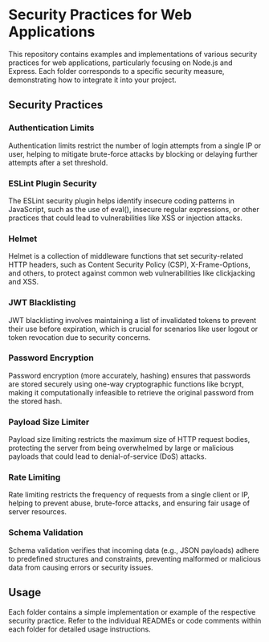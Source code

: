 # Security Practices for Web Applications

This repository contains examples and implementations of various security practices for web applications, particularly focusing on Node.js and Express. Each folder corresponds to a specific security measure, demonstrating how to integrate it into your project.
## Security Practices

### Authentication Limits
Authentication limits restrict the number of login attempts from a single IP or user, helping to mitigate brute-force attacks by blocking or delaying further attempts after a set threshold.

### ESLint Plugin Security
The ESLint security plugin helps identify insecure coding patterns in JavaScript, such as the use of eval(), insecure regular expressions, or other practices that could lead to vulnerabilities like XSS or injection attacks.

### Helmet
Helmet is a collection of middleware functions that set security-related HTTP headers, such as Content Security Policy (CSP), X-Frame-Options, and others, to protect against common web vulnerabilities like clickjacking and XSS.

### JWT Blacklisting
JWT blacklisting involves maintaining a list of invalidated tokens to prevent their use before expiration, which is crucial for scenarios like user logout or token revocation due to security concerns.

### Password Encryption
Password encryption (more accurately, hashing) ensures that passwords are stored securely using one-way cryptographic functions like bcrypt, making it computationally infeasible to retrieve the original password from the stored hash.

### Payload Size Limiter
Payload size limiting restricts the maximum size of HTTP request bodies, protecting the server from being overwhelmed by large or malicious payloads that could lead to denial-of-service (DoS) attacks.

### Rate Limiting
Rate limiting restricts the frequency of requests from a single client or IP, helping to prevent abuse, brute-force attacks, and ensuring fair usage of server resources.

### Schema Validation
Schema validation verifies that incoming data (e.g., JSON payloads) adhere to predefined structures and constraints, preventing malformed or malicious data from causing errors or security issues.

## Usage
Each folder contains a simple implementation or example of the respective security practice. Refer to the individual READMEs or code comments within each folder for detailed usage instructions.

